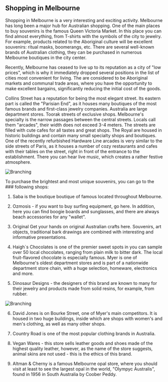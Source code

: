 ## Shopping in Melbourne

Shopping in Melbourne is a very interesting and exciting activity. Melbourne has long been a major hub for Australian shopping. One of the main places to buy souvenirs is the famous Queen Victoria Market. In this place you can find almost everything, from T-shirts with the symbols of the city to jewelry. For example, products related to the Aboriginal culture will be excellent souvenirs: ritual masks, boomerangs, etc. There are several well-known brands of Australian clothing, they can be purchased in numerous Melbourne boutiques in the city center.

Recently, Melbourne has ceased to live up to its reputation as a city of "low prices", which is why it immediately dropped several positions in the list of cities most convenient for living. The are considered to be Aboriginal markets and communal trade areas, where you have the opportunity to make excellent bargains, significantly reducing the initial cost of the goods.

Collins Street has a reputation for being the most elegant street. Its eastern part is called the "Parisian End", as it houses many boutiques of the most famous brands and first-class jewelry companies. Australia are large department stores. Toorak streets of exclusive shops. Melbourne's specialty is the narrow passages between the central streets. Locals call them "arcades", their width does not exceed 3-4 meters. The streets are filled with cute cafes for all tastes and great shops. The Royal are housed in historic buildings and contain many small specialty shops and boutiques. One of the recently refurbished Hardware Line arcades is very similar to the side streets of Paris, as it houses a number of cozy restaurants and cafes with their tables on the street, right in front of the entrance to the establishment. There you can hear live music, which creates a rather festive atmosphere.

![Branching](githab-original6790_1)

To purchase the brightest and most unique souvenirs, you can go to the ### following shops:

1. Saba is the boutique boutique of famous located throughout Melbourne.

2. Ozmosis - if you want to buy surfing equipment, go here. In addition, here you can find boogie boards and sunglasses, and there are always beach accessories for any "wallet".

3. Original Get your hands on original Australian crafts here. Souvenirs, art objects, traditional bark drawings are combined with interesting and informative presentations.

4. Haigh`s Chocolates is one of the premier sweet spots in you can sample over 50 local chocolates, ranging from plain milk to bitter dark. The local fruit-flavored chocolate is especially famous. Myer is one of Melbourne's oldest department stores and is part of a nationwide department store chain, with a huge selection, homeware, electronics and more.

5. Dinosaur Designs - the designers of this brand are known to many for their jewelry and products made from solid resins, for example, from rubber.


![Branching](githab-upload-00pic905_1)

6. David Jones is on Bourke Street, one of Myer's main competitors. It is housed in two huge buildings, inside which are shops with women's and men's clothing, as well as many other shops.

7. Country Road is one of the most popular clothing brands in Australia.

8. Vegan Wares - this store sells leather goods and shoes made of the highest quality leather, however, as the name of the store suggests, animal skins are not used - this is the ethics of this brand.

9. Altman & Cherny is a famous Melbourne opal store, where you should visit at least to see the largest opal in the world, "Olympyc Australis", found in 1956 in South Australia by Coober Peddy.

